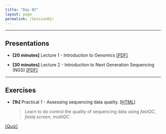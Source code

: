 ```yaml
---
title: "Day 02"
layout: page
permalink: /Session02/
---
```


---

## Presentations

- **\[20 minutes\]** Lecture 1 - Introduction to Genomics
[[PDF]](01_Genommics.pdf)

- **\[30 minutes\]** Lecture 2 - Introduction to Next Generation Sequencing (NGS)
[[PDF]](02_NGS.pdf)

---

## Exercises

-  **\[1h\]** Practical 1 - Assessing sequencing data quality.
    [[HTML](QC)]

    > Learn to do control the quality of sequencing data using *fastQC*, 
    *fastq screen*, *multiQC*.

[[Quiz]](Quiz_01.pdf)
